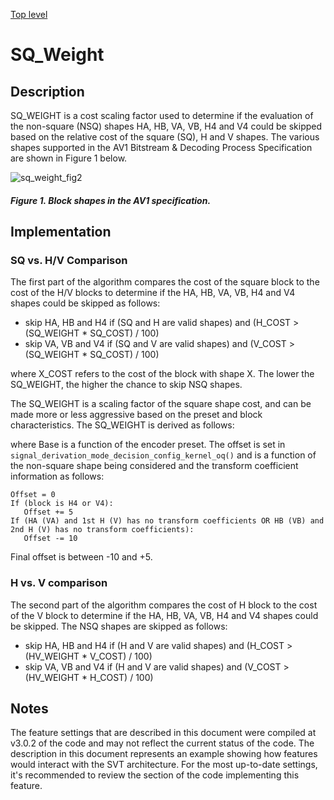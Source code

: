 [Top level](../README.md)

# SQ\_Weight

## Description

SQ\_WEIGHT is a cost scaling factor used to determine if the evaluation of the
non-square (NSQ) shapes HA, HB, VA, VB, H4 and V4 could be skipped based on the
relative cost of the square (SQ), H and V shapes. The various shapes supported
in the AV1 Bitstream & Decoding Process Specification are shown in Figure 1
below.

![sq_weight_fig2](./img/sq_weight_fig2.png)

##### Figure 1. Block shapes in the AV1 specification.

## Implementation

### SQ vs. H/V Comparison

The first part of the algorithm compares the cost of the square block to the cost of the H/V blocks
to determine if the HA, HB, VA, VB, H4 and V4 shapes could be skipped as follows:

  - skip HA, HB and H4 if (SQ and H are valid shapes) and (H_COST > (SQ_WEIGHT * SQ_COST) / 100)
  - skip VA, VB and V4 if (SQ and V are valid shapes) and (V_COST > (SQ_WEIGHT * SQ_COST) / 100)

where X_COST refers to the cost of the block with shape X. The lower the SQ_WEIGHT, the higher the chance to skip NSQ shapes.

The SQ_WEIGHT is a scaling factor of the square shape cost, and can be made more or less aggressive based on the preset and block characteristics.
The SQ_WEIGHT is derived as follows:

where Base is a function of the encoder preset.
The offset is set in ```signal_derivation_mode_decision_config_kernel_oq()``` and is a function of the non-square shape
being considered and the transform coefficient information as follows:

```
Offset = 0
If (block is H4 or V4):
   Offset += 5
If (HA (VA) and 1st H (V) has no transform coefficients OR HB (VB) and 2nd H (V) has no transform coefficients):
   Offset -= 10
```

Final offset is between -10 and +5.

### H vs. V comparison

The second part of the algorithm compares the cost of H block to the cost of
the V block to determine if the HA, HB, VA, VB, H4 and V4 shapes could be
skipped. The NSQ shapes are skipped as follows:

  - skip HA, HB and H4 if (H and V are valid shapes) and (H_COST > (HV_WEIGHT * V_COST) / 100)
  - skip VA, VB and V4 if (H and V are valid shapes) and (V_COST > (HV_WEIGHT * H_COST) / 100)

## Notes

The feature settings that are described in this document were compiled at
v3.0.2 of the code and may not reflect the current status of the code. The
description in this document represents an example showing how features would
interact with the SVT architecture. For the most up-to-date settings, it's
recommended to review the section of the code implementing this feature.
